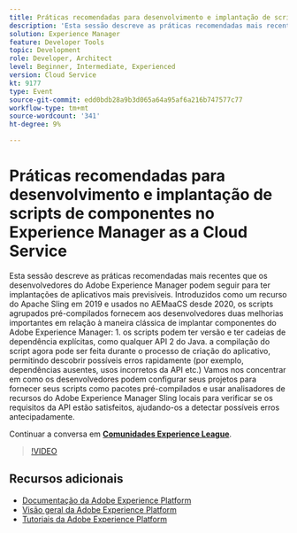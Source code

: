 ```yaml
---
title: Práticas recomendadas para desenvolvimento e implantação de scripts de componentes no Experience Manager as a Cloud Service
description: 'Esta sessão descreve as práticas recomendadas mais recentes que os desenvolvedores do Adobe Experience Manager podem seguir para ter implantações de aplicativos mais previsíveis. Introduzido como um recurso do Apache Sling em 2019 e usado no AEMaaCS desde 2020, os scripts agrupados pré-compilados fornecem aos desenvolvedores duas melhorias importantes em relação à maneira clássica de implantar componentes do Adobe Experience Manager: 1. os scripts podem ter versão e ter cadeias de dependência explícitas, como qualquer API 2 do Java. a compilação do script agora pode ser feita durante o processo de criação do aplicativo, permitindo descobrir possíveis erros rapidamente (por exemplo, dependências ausentes, usos incorretos da API etc.) Vamos nos concentrar em como os desenvolvedores podem configurar seus projetos para fornecer seus scripts como pacotes pré-compilados e usar analisadores de recursos do Adobe Experience Manager Sling locais para verificar se os requisitos da API estão satisfeitos, ajudando-os a detectar possíveis erros antecipadamente.'
solution: Experience Manager
feature: Developer Tools
topic: Development
role: Developer, Architect
level: Beginner, Intermediate, Experienced
version: Cloud Service
kt: 9177
type: Event
source-git-commit: edd0bdb28a9b3d065a64a95af6a216b747577c77
workflow-type: tm+mt
source-wordcount: '341'
ht-degree: 9%

---
```


# Práticas recomendadas para desenvolvimento e implantação de scripts de componentes no Experience Manager as a Cloud Service

Esta sessão descreve as práticas recomendadas mais recentes que os desenvolvedores do Adobe Experience Manager podem seguir para ter implantações de aplicativos mais previsíveis. Introduzidos como um recurso do Apache Sling em 2019 e usados no AEMaaCS desde 2020, os scripts agrupados pré-compilados fornecem aos desenvolvedores duas melhorias importantes em relação à maneira clássica de implantar componentes do Adobe Experience Manager: 1. os scripts podem ter versão e ter cadeias de dependência explícitas, como qualquer API 2 do Java. a compilação do script agora pode ser feita durante o processo de criação do aplicativo, permitindo descobrir possíveis erros rapidamente (por exemplo, dependências ausentes, usos incorretos da API etc.) Vamos nos concentrar em como os desenvolvedores podem configurar seus projetos para fornecer seus scripts como pacotes pré-compilados e usar analisadores de recursos do Adobe Experience Manager Sling locais para verificar se os requisitos da API estão satisfeitos, ajudando-os a detectar possíveis erros antecipadamente.

Continuar a conversa em **[Comunidades Experience League](https://adobe.ly/3zJrS0f)**.

>[!VIDEO](https://video.tv.adobe.com/v/337851/?quality=12&learn=on&hidetitle=true)

## Recursos adicionais

- [Documentação da Adobe Experience Platform](https://experienceleague.adobe.com/docs/experience-platform.html)
- [Visão geral da Adobe Experience Platform](https://experienceleague.adobe.com/docs/experience-platform/landing/home.html?lang=pt-BR)
- [Tutoriais da Adobe Experience Platform](https://experienceleague.adobe.com/docs/platform-learn/tutorials/overview.html?lang=pt-BR)
